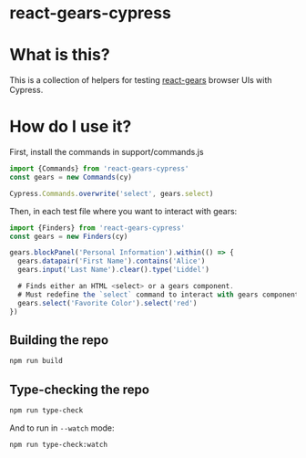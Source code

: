 # react-gears-cypress

# What is this?

This is a collection of helpers for testing
[react-gears](https://github.com/appfolio/react-gears) browser UIs with
Cypress.

# How do I use it?

First, install the commands in support/commands.js

```javascript
import {Commands} from 'react-gears-cypress'
const gears = new Commands(cy)

Cypress.Commands.overwrite('select', gears.select)
```

Then, in each test file where you want to interact with gears:

```javascript
import {Finders} from 'react-gears-cypress'
const gears = new Finders(cy)

gears.blockPanel('Personal Information').within(() => {
  gears.datapair('First Name').contains('Alice')
  gears.input('Last Name').clear().type('Liddel')

  # Finds either an HTML <select> or a gears component.
  # Must redefine the `select` command to interact with gears components.
  gears.select('Favorite Color').select('red')
})

```

## Building the repo

```sh
npm run build
```

## Type-checking the repo

```sh
npm run type-check
```

And to run in `--watch` mode:

```sh
npm run type-check:watch
```
